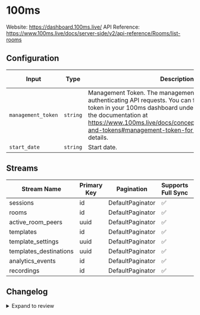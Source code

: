 # 100ms
Website: https://dashboard.100ms.live/
API Reference: https://www.100ms.live/docs/server-side/v2/api-reference/Rooms/list-rooms

## Configuration

| Input | Type | Description | Default Value |
|-------|------|-------------|---------------|
| `management_token` | `string` | Management Token. The management token used for authenticating API requests. You can find or generate this token in your 100ms dashboard under the API section. Refer to the documentation at https://www.100ms.live/docs/concepts/v2/concepts/security-and-tokens#management-token-for-rest-api for more details. |  |
| `start_date` | `string` | Start date.  |  |

## Streams
| Stream Name | Primary Key | Pagination | Supports Full Sync | Supports Incremental |
|-------------|-------------|------------|---------------------|----------------------|
| sessions | id | DefaultPaginator | ✅ |  ❌  |
| rooms | id | DefaultPaginator | ✅ |  ✅  |
| active_room_peers | uuid | DefaultPaginator | ✅ |  ❌  |
| templates | id | DefaultPaginator | ✅ |  ✅  |
| template_settings | uuid | DefaultPaginator | ✅ |  ❌  |
| templates_destinations | uuid | DefaultPaginator | ✅ |  ❌  |
| analytics_events | id | DefaultPaginator | ✅ |  ❌  |
| recordings | id | DefaultPaginator | ✅ |  ✅  |

## Changelog

<details>
  <summary>Expand to review</summary>

| Version          | Date              | Pull Request | Subject        |
|------------------|-------------------|--------------|----------------|
| 0.0.4 | 2025-04-26 | [58690](https://github.com/airbytehq/airbyte/pull/58690) | Update dependencies |
| 0.0.3 | 2025-04-19 | [58235](https://github.com/airbytehq/airbyte/pull/58235) | Update dependencies |
| 0.0.2 | 2025-04-12 | [57656](https://github.com/airbytehq/airbyte/pull/57656) | Update dependencies |
| 0.0.1 | 2025-04-08 | [57523](https://github.com/airbytehq/airbyte/pull/57523) | Initial release by [@btkcodedev](https://github.com/btkcodedev) via Connector Builder |

</details>

